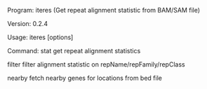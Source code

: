 Program: iteres (Get repeat alignment statistic from BAM/SAM file)

Version: 0.2.4

Usage:   iteres <command> [options]

Command: 
stat        get repeat alignment statistics

filter      filter alignment statistic on repName/repFamily/repClass
         
nearby      fetch nearby genes for locations from bed file
